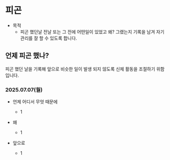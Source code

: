 # 피곤

* 목적
  - 피곤 했던날 전날 또는 그 전에 어떤일이 있었고 왜? 그랬는지 기록을 남겨 자기 관리를 잘 할 수 있도록 합니다.



## 언제 피곤 했나?
피곤 했던 날을 기록해 앞으로 비슷한 일이 발생 되지 않도록 신체 활동을 조절하기 위함 입니다.


### 2025.07.07(월)
* 언제 어디서 무엇 때문에
  - 1

* 왜
  - 1

* 앞으로
  - 1

